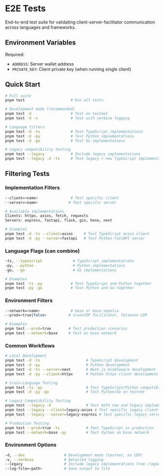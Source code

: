 # E2E Tests

End-to-end test suite for validating client-server-facilitator communication across languages and frameworks.

## Environment Variables

Required:
- `ADDRESS`: Server wallet address
- `PRIVATE_KEY`: Client private key (when running single client)

## Quick Start

```bash
# Full suite
pnpm test                     # Run all tests

# Development mode (recommended)
pnpm test -d                  # Test on testnet
pnpm test -d -v               # Test with verbose logging

# Language filters
pnpm test -d -ts              # Test TypeScript implementations
pnpm test -d -py              # Test Python implementations
pnpm test -d -go              # Test Go implementations

# Legacy compatibility testing
pnpm test --legacy            # Include legacy implementations
pnpm test --legacy -d -ts     # Test legacy + new TypeScript implementations
```

## Filtering Tests

### Implementation Filters
```bash
--client=<name>               # Test specific client
--server=<name>              # Test specific server

# Available implementations
Clients: httpx, axios, fetch, requests
Servers: express, fastapi, flask, gin, hono, next

# Examples
pnpm test -d -ts --client=axios     # Test TypeScript axios client
pnpm test -d -py --server=fastapi   # Test Python FastAPI server
```

### Language Flags (can combine)
```bash
-ts, --typescript              # TypeScript implementations
-py, --python                  # Python implementations
-go, --go                      # Go implementations

# Examples
pnpm test -ts -py             # Test TypeScript and Python together
pnpm test -py -go             # Test Python and Go together
```

### Environment Filters
```bash
--network=<name>              # base or base-sepolia
--prod=<true|false>          # true=CDP facilitator, false=no CDP

# Examples
pnpm test --prod=true        # Test production scenarios
pnpm test --network=base     # Test on base network
```

### Common Workflows

```bash
# Local Development
pnpm test -d -ts                     # TypeScript development
pnpm test -d -py                     # Python development
pnpm test -d -ts --server=next       # Next.js middleware development
pnpm test -d -py --client=httpx      # Python httpx client development

# Cross-Language Testing
pnpm test -ts -py                    # Test TypeScript/Python compatibility
pnpm test -d -py -go                 # Test Python/Go on testnet

# Legacy Compatibility Testing
pnpm test --legacy -d                # Test both new and legacy implementations
pnpm test --legacy --client=legacy-axios # Test specific legacy client with new servers
pnpm test --legacy --server=legacy-express # Test specific legacy server with new clients

# Production Testing
pnpm test --prod=true -ts            # Test TypeScript in production
pnpm test --network=base -py         # Test Python on base network
```

### Environment Options

```bash
-d, --dev                  # Development mode (testnet, no CDP)
-v, --verbose              # Detailed logging
--legacy                   # Include legacy implementations from /legacy directory
--log-file=<path>          # Save output to file
```

